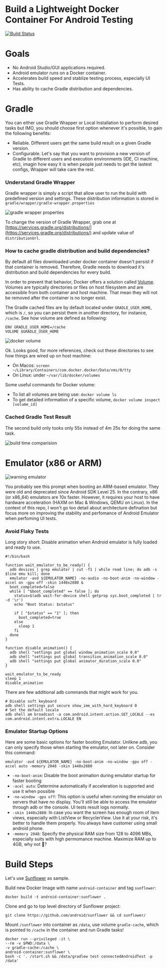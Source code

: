 # Build a Lightweight Docker Container For Android Testing

[![Build Status](https://travis-ci.com/fastphat/android-container.svg?branch=master)](https://travis-ci.com/fastphat/android-container)

# Goals

* No Android Studio/GUI applications required.
* Android emulator runs on a Docker container.
* Accelerates build speed and stablize testing process, especially UI Tests.
* Has ability to cache Gradle distribution and dependencies.


# Gradle
You can either use Gradle Wrapper or Local Installation to perform desired tasks but IMO, you should choose first option whenever it's possible, to gain the following benefits:

* Reliable. Different users get the same build result on a given Gradle version.
* Configurable. Let's say that you want to provision a new version of Gradle to different users and execution environments (IDE, CI machine, etc), imagin how easy it is when people just needs to get the lastest configs, Wrapper will take care the rest.


### Understand Gradle Wrapper
Gradle wrapper is simply a script that allow user to run the build with predefined version and settings. These distribution information is stored in `gradle/wrapper/gradle-wrapper.properties`

![gradle wrapper properties](https://github.com/fastphat/android-container/blob/master/images/gradle-wrapper.png?raw=true)

To change the version of Gradle Wrapper, grab one at [https://services.gradle.org/distributions/](https://services.gradle.org/distributions/) and update value of `distributionUrl`.

### How to cache gradle distribution and build dependencies?
By default all files downloaded under docker container doesn't persist if that container is removed. Therefore, Gradle needs to download it's distribution and build dependencies for every build. 

In order to prevent that behavior, Docker offers a solution called [Volume](https://docs.docker.com/storage/). Volumes are typically directories or files on host filesystem and are accessible from both container and host machine. That mean they will not be removed after the container is no longer exist.

The Gradle cached files are by default located under `GRADLE_USER_HOME`, which is `/`, so you can persist them in another directory, for instance, `/cache`. See how volume are defined as following:

```
ENV GRADLE_USER_HOME=/cache
VOLUME $GRADLE_USER_HOME
```

![docker volume](https://github.com/fastphat/android-container/blob/master/images/docker-volume.png?raw=true)

Ok. Looks good, for more references, check out these directories to see how things are wired up on host machine:

- On Macos: `screen ~/Library/Containers/com.docker.docker/Data/vms/0/tty`
- On Linux: under `~/var/lib/docker/volumes`

Some useful commands for Docker volume:

* To list all volumes are being use: `docker volume ls`
* To get detailed information of a specific volume, `docker volume inspect [volume_id]`

### Cached Gradle Test Result

The second build only tooks only 55s instead of 4m 25s for doing the same task. 

![build time comparision](https://github.com/fastphat/android-container/blob/master/images/build-time.png?raw=true)

# Emulator (x86 or ARM)

![warning emulator](https://github.com/fastphat/android-container/blob/master/images/arm.png?raw=true)

You probably see this prompt when booting an ARM-based emulator. They were old and deprecated since Android SDK Level 25. In the contrary, x86 (or x86_64) emulators are 10x faster. However, it requires your host to have hardware acceleration (HAXM on Mac & Windows, QEMU on Linux). In the context of this repo, I won't go too detail about architecture defination but focus more on improving the stability and perfomance of Android Emulator when perfoming UI tests.

### Avoid Flaky Tests
Long story short: Disable animation when Android emulator is fully loaded and ready to use.

```shell
#!/bin/bash

function wait_emulator_to_be_ready() {
  adb devices | grep emulator | cut -f1 | while read line; do adb -s $line emu kill; done
  emulator -avd ${EMULATOR_NAME} -no-audio -no-boot-anim -no-window -accel on -gpu off -skin 1440x2880 &
  boot_completed=false
  while [ "$boot_completed" == false ]; do
    status=$(adb wait-for-device shell getprop sys.boot_completed | tr -d '\r')
    echo "Boot Status: $status"

    if [ "$status" == "1" ]; then
      boot_completed=true
    else
      sleep 1
    fi
  done
}

function disable_animation() {
  adb shell "settings put global window_animation_scale 0.0"
  adb shell "settings put global transition_animation_scale 0.0"
  adb shell "settings put global animator_duration_scale 0.0"
}

wait_emulator_to_be_ready
sleep 1
disable_animation

```

There are few additional adb commands that might work for you.

```shell
# Disable soft keyboard
adb shell settings put secure show_ime_with_hard_keyboard 0
# Set the default locale 
adb shell am broadcast -a com.android.intent.action.SET_LOCALE --es com.android.intent.extra.LOCALE EN

```

### Emulator Startup Options

Here are some basic options for faster booting Emulator. Unlikne adb, you can only specify those when starting the emulator, not later on. Consider this command:


```
emulator -avd ${EMULATOR_NAME} -no-boot-anim -no-window -gpu off -accel auto -memory 2048 -skin 1440x2880
```

* `-no-boot-anim`: Disable the boot animation during emulator startup for faster booting
* `-acel auto`: Determine automatically if acceleration is supported and use it when possible
* `-no-window -gpu off`: This option is useful when running the emulator on servers that have no display. You'll still be able to access the emulator through adb or the console. UI tests result logs normally.
* `-skin 1440x2880`: In case you want the screen has enough room of item views, especially with ListView or RecyclerView. Use it at your risk, it's better to handle them properly. You always have customer using small android phone.
* `-memory 2048`: Specify the physical RAM size from 128 to 4096 MBs, especially suits with high permomance machine. Maximize RAM up to 4GB, why not 💪? 

# Build Steps 

Let's use [Sunflower](https://github.com/android/sunflower) as sample.

Build new Docker Image with name `android-container` and tag `sunflower`:

```shell
docker build -t android-container:sunflower .
```

Clone and go to top level directory of Sunflower project:

```shell
git clone https://github.com/android/sunflower && cd sunflower/
```

Mount `/sunflower` into container as `/data`, use volume `gradle-cache`, which is pointed to `/cache` in the container and run Gradle tasks!

```shell
docker run --privileged -it \
--rm -v $PWD:/data \
-v gradle-cache:/cache \
android-container:sunflower \
bash -c '. /start.sh && /data/gradlew test connectedAndroidTest -p /data'
```